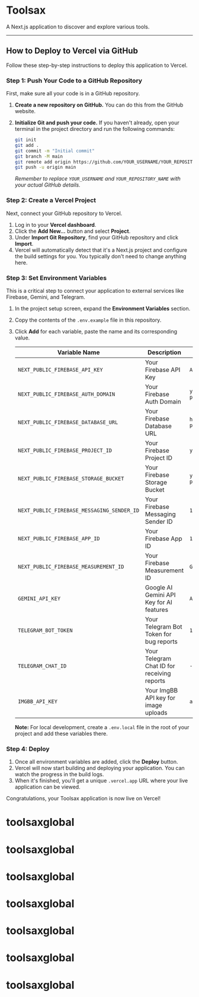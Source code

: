 # Toolsax

A Next.js application to discover and explore various tools.

---

## How to Deploy to Vercel via GitHub

Follow these step-by-step instructions to deploy this application to Vercel.

### Step 1: Push Your Code to a GitHub Repository

First, make sure all your code is in a GitHub repository.

1.  **Create a new repository on GitHub.** You can do this from the GitHub website.
2.  **Initialize Git and push your code.** If you haven't already, open your terminal in the project directory and run the following commands:

    ```bash
    git init
    git add .
    git commit -m "Initial commit"
    git branch -M main
    git remote add origin https://github.com/YOUR_USERNAME/YOUR_REPOSITORY_NAME.git
    git push -u origin main
    ```

    *Remember to replace `YOUR_USERNAME` and `YOUR_REPOSITORY_NAME` with your actual GitHub details.*

### Step 2: Create a Vercel Project

Next, connect your GitHub repository to Vercel.

1.  Log in to your **Vercel dashboard**.
2.  Click the **Add New...** button and select **Project**.
3.  Under **Import Git Repository**, find your GitHub repository and click **Import**.
4.  Vercel will automatically detect that it's a Next.js project and configure the build settings for you. You typically don't need to change anything here.

### Step 3: Set Environment Variables

This is a critical step to connect your application to external services like Firebase, Gemini, and Telegram.

1.  In the project setup screen, expand the **Environment Variables** section.
2.  Copy the contents of the `.env.example` file in this repository.
3.  Click **Add** for each variable, paste the name and its corresponding value.

    | Variable Name                          | Description                                         | Example Value                          |
    | -------------------------------------- | --------------------------------------------------- | -------------------------------------- |
    | `NEXT_PUBLIC_FIREBASE_API_KEY`         | Your Firebase API Key                               | `AIzaSy...`                            |
    | `NEXT_PUBLIC_FIREBASE_AUTH_DOMAIN`     | Your Firebase Auth Domain                           | `your-project.firebaseapp.com`         |
    | `NEXT_PUBLIC_FIREBASE_DATABASE_URL`    | Your Firebase Database URL                          | `https://your-project.firebaseio.com`   |
    | `NEXT_PUBLIC_FIREBASE_PROJECT_ID`      | Your Firebase Project ID                            | `your-project-id`                      |
    | `NEXT_PUBLIC_FIREBASE_STORAGE_BUCKET`  | Your Firebase Storage Bucket                        | `your-project.appspot.com`             |
    | `NEXT_PUBLIC_FIREBASE_MESSAGING_SENDER_ID` | Your Firebase Messaging Sender ID                 | `1234567890`                           |
    | `NEXT_PUBLIC_FIREBASE_APP_ID`          | Your Firebase App ID                                | `1:12345...`                           |
    | `NEXT_PUBLIC_FIREBASE_MEASUREMENT_ID`  | Your Firebase Measurement ID                        | `G-ABC...`                             |
    | `GEMINI_API_KEY`                       | Google AI Gemini API Key for AI features            | `AIza...`                              |
    | `TELEGRAM_BOT_TOKEN`                   | Your Telegram Bot Token for bug reports             | `12345:ABC...`                         |
    | `TELEGRAM_CHAT_ID`                     | Your Telegram Chat ID for receiving reports         | `-100...`                              |
    | `IMGBB_API_KEY`                        | Your ImgBB API key for image uploads                | `a1b2c3...`                            |

    **Note:** For local development, create a `.env.local` file in the root of your project and add these variables there.

### Step 4: Deploy

1.  Once all environment variables are added, click the **Deploy** button.
2.  Vercel will now start building and deploying your application. You can watch the progress in the build logs.
3.  When it's finished, you'll get a unique `.vercel.app` URL where your live application can be viewed.

Congratulations, your Toolsax application is now live on Vercel!
# toolsaxglobal
# toolsaxglobal
# toolsaxglobal
# toolsaxglobal
# toolsaxglobal
# toolsaxglobal
# toolsaxglobal
